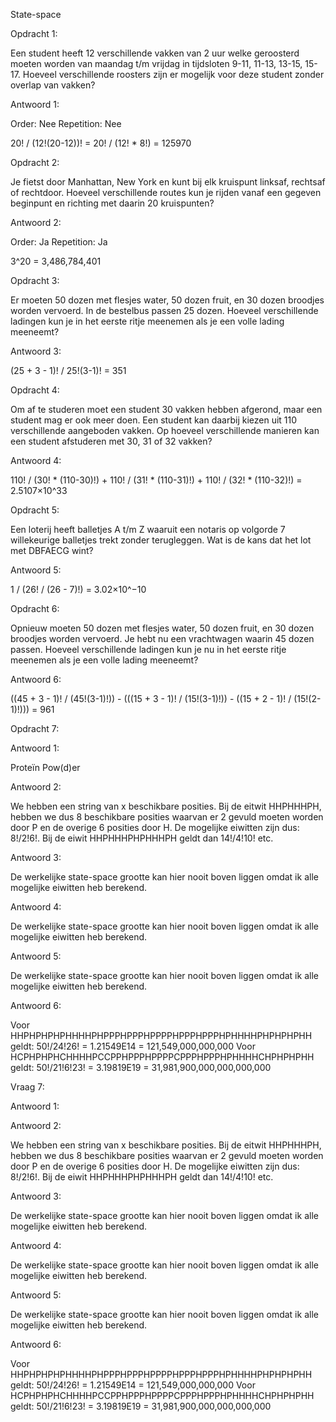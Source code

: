 State-space

Opdracht 1:

Een student heeft 12 verschillende vakken van 2 uur welke geroosterd moeten worden van maandag t/m vrijdag in tijdsloten 9-11, 11-13, 13-15, 15-17. Hoeveel verschillende roosters zijn er mogelijk voor deze student zonder overlap van vakken?

Antwoord 1:

Order: Nee
Repetition: Nee

20! / (12!(20-12))! = 20! / (12! * 8!) = 125970

Opdracht 2:

Je fietst door Manhattan, New York en kunt bij elk kruispunt linksaf, rechtsaf of rechtdoor. Hoeveel verschillende routes kun je rijden vanaf een gegeven beginpunt en richting met daarin 20 kruispunten?

Antwoord 2:

Order: Ja
Repetition: Ja

3^20 = 3,486,784,401

Opdracht 3:

Er moeten 50 dozen met flesjes water, 50 dozen fruit, en 30 dozen broodjes worden vervoerd. In de bestelbus passen 25 dozen. Hoeveel verschillende ladingen kun je in het eerste ritje meenemen als je een volle lading meeneemt?

Antwoord 3:

(25 + 3 - 1)! / 25!(3-1)! = 351

Opdracht 4:

Om af te studeren moet een student 30 vakken hebben afgerond, maar een student mag er ook meer doen. Een student kan daarbij kiezen uit 110 verschillende aangeboden vakken. Op hoeveel verschillende manieren kan een student afstuderen met 30, 31 of 32 vakken?

Antwoord 4:

110! / (30! * (110-30)!) + 110! / (31! * (110-31)!) + 110! / (32! * (110-32)!) = 2.5107×10^33


Opdracht 5:

Een loterij heeft balletjes A t/m Z waaruit een notaris op volgorde 7 willekeurige balletjes trekt zonder terugleggen. Wat is de kans dat het lot met DBFAECG wint?

Antwoord 5:

1 / (26! / (26 - 7)!) = 3.02×10^−10

Opdracht 6:

Opnieuw moeten 50 dozen met flesjes water, 50 dozen fruit, en 30 dozen broodjes worden vervoerd. Je hebt nu een vrachtwagen waarin 45 dozen passen. Hoeveel verschillende ladingen kun je nu in het eerste ritje meenemen als je een volle lading meeneemt?

Antwoord 6:

((45 + 3 - 1)! / (45!(3-1)!)) - (((15 + 3 - 1)! / (15!(3-1)!)) - ((15 + 2 - 1)! / (15!(2-1)!))) = 961

Opdracht 7:

Antwoord 1:

Proteïn Pow(d)er

Antwoord 2:

We hebben een string van x beschikbare posities. Bij de eitwit HHPHHHPH, hebben we dus 8 beschikbare posities waarvan er 2 gevuld moeten worden door P en de overige 6 posities door H. De mogelijke eiwitten zijn dus: 8!/2!6!.
Bij de eiwit HHPHHHPHPHHHPH geldt dan 14!/4!10! etc.

Antwoord 3:

De werkelijke state-space grootte kan hier nooit boven liggen omdat ik alle mogelijke eiwitten heb berekend.

Antwoord 4:

De werkelijke state-space grootte kan hier nooit boven liggen omdat ik alle mogelijke eiwitten heb berekend.

Antwoord 5:

De werkelijke state-space grootte kan hier nooit boven liggen omdat ik alle mogelijke eiwitten heb berekend.

Antwoord 6:

Voor HHPHPHPHPHHHHPHPPPHPPPHPPPPHPPPHPPPHPHHHHPHPHPHPHH geldt: 
50!/24!26! = 1.21549E14 = 121,549,000,000,000
Voor HCPHPHPHCHHHHPCCPPHPPPHPPPPCPPPHPPPHPHHHHCHPHPHPHH geldt:
50!/21!6!23! = 3.19819E19 = 31,981,900,000,000,000,000

Vraag 7:

Antwoord 1:

Antwoord 2:

We hebben een string van x beschikbare posities. Bij de eitwit HHPHHHPH, hebben we dus 8 beschikbare posities waarvan er 2 gevuld moeten worden door P en de overige 6 posities door H. De mogelijke eiwitten zijn dus: 8!/2!6!.
Bij de eiwit HHPHHHPHPHHHPH geldt dan 14!/4!10! etc.

Antwoord 3:

De werkelijke state-space grootte kan hier nooit boven liggen omdat ik alle mogelijke eiwitten heb berekend.

Antwoord 4:

De werkelijke state-space grootte kan hier nooit boven liggen omdat ik alle mogelijke eiwitten heb berekend.

Antwoord 5:

De werkelijke state-space grootte kan hier nooit boven liggen omdat ik alle mogelijke eiwitten heb berekend.

Antwoord 6:

Voor HHPHPHPHPHHHHPHPPPHPPPHPPPPHPPPHPPPHPHHHHPHPHPHPHH geldt: 
50!/24!26! = 1.21549E14 = 121,549,000,000,000
Voor HCPHPHPHCHHHHPCCPPHPPPHPPPPCPPPHPPPHPHHHHCHPHPHPHH geldt:
50!/21!6!23! = 3.19819E19 = 31,981,900,000,000,000,000